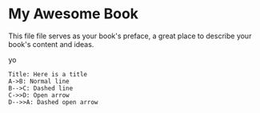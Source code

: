 My Awesome Book
=======

This file file serves as your book's preface, a great place to describe your book's content and ideas.

yo

``` sequence-hand
Title: Here is a title
A->B: Normal line
B-->C: Dashed line
C->>D: Open arrow
D-->>A: Dashed open arrow
```